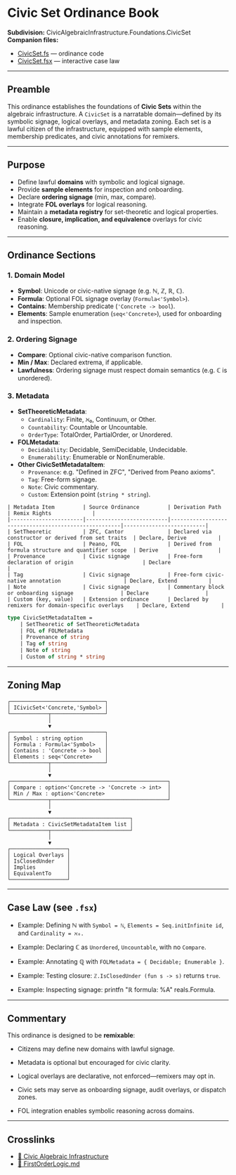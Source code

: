 # Civic Set Ordinance Book

**Subdivision:** CivicAlgebraicInfrastructure.Foundations.CivicSet  
**Companion files:**  
- [CivicSet.fs](CivicSet.fs) — ordinance code  
- [CivicSet.fsx](CivicSet.fsx) — interactive case law  

---

## Preamble  
This ordinance establishes the foundations of **Civic Sets** within the algebraic infrastructure. A `CivicSet` is a narratable domain—defined by its symbolic signage, logical overlays, and metadata zoning. Each set is a lawful citizen of the infrastructure, equipped with sample elements, membership predicates, and civic annotations for remixers.

---

## Purpose  
- Define lawful **domains** with symbolic and logical signage.  
- Provide **sample elements** for inspection and onboarding.  
- Declare **ordering signage** (min, max, compare).  
- Integrate **FOL overlays** for logical reasoning.  
- Maintain a **metadata registry** for set-theoretic and logical properties.  
- Enable **closure, implication, and equivalence** overlays for civic reasoning.

---

## Ordinance Sections

### 1. Domain Model  
- **Symbol**: Unicode or civic-native signage (e.g. ℕ, ℤ, ℝ, ℂ).  
- **Formula**: Optional FOL signage overlay (`Formula<'Symbol>`).  
- **Contains**: Membership predicate (`'Concrete -> bool`).  
- **Elements**: Sample enumeration (`seq<'Concrete>`), used for onboarding and inspection.

### 2. Ordering Signage  
- **Compare**: Optional civic-native comparison function.  
- **Min / Max**: Declared extrema, if applicable.  
- **Lawfulness**: Ordering signage must respect domain semantics (e.g. ℂ is unordered).

### 3. Metadata  
- **SetTheoreticMetadata**:
  - `Cardinality`: Finite, ℵ₀, Continuum, or Other.  
  - `Countability`: Countable or Uncountable.  
  - `OrderType`: TotalOrder, PartialOrder, or Unordered.  
- **FOLMetadata**:
  - `Decidability`: Decidable, SemiDecidable, Undecidable.  
  - `Enumerability`: Enumerable or NonEnumerable.  
- **Other CivicSetMetadataItem**:
  - `Provenance`: e.g. "Defined in ZFC", "Derived from Peano axioms".  
  - `Tag`: Free-form signage.  
  - `Note`: Civic commentary.  
  - `Custom`: Extension point (`string * string`).

```
| Metadata Item         | Source Ordinance         | Derivation Path                                      | Remix Rights             |
|-----------------------|--------------------------|------------------------------------------------------|--------------------------|
| SetTheoretic          | ZFC, Cantor              | Declared via constructor or derived from set traits  | Declare, Derive          |
| FOL                   | Peano, FOL               | Derived from formula structure and quantifier scope  | Derive                   |
| Provenance            | Civic signage            | Free-form declaration of origin                      | Declare                  |
| Tag                   | Civic signage            | Free-form civic-native annotation                    | Declare, Extend          |
| Note                  | Civic signage            | Commentary block or onboarding signage               | Declare                  |
| Custom (key, value)   | Extension ordinance      | Declared by remixers for domain-specific overlays    | Declare, Extend          |
```

```fsharp
type CivicSetMetadataItem =
    | SetTheoretic of SetTheoreticMetadata
    | FOL of FOLMetadata
    | Provenance of string
    | Tag of string
    | Note of string
    | Custom of string * string
```
---
## Zoning Map
```
┌──────────────────────────────┐
│ ICivicSet<'Concrete,'Symbol> │
└────────────┬─────────────────┘
             │
             ▼
┌──────────────────────────────┐
│ Symbol : string option       │
│ Formula : Formula<'Symbol>   │
│ Contains : 'Concrete -> bool │
│ Elements : seq<'Concrete>    │
└────────────┬─────────────────┘
             │
             ▼
┌──────────────────────────────────────────────────┐
│ Compare : option<'Concrete -> 'Concrete -> int>  │
│ Min / Max : option<'Concrete>                    │
└────────────┬─────────────────────────────────────┘
             │
             ▼
┌──────────────────────────────────────┐
│ Metadata : CivicSetMetadataItem list │
└────────────┬─────────────────────────┘
             │
             ▼
┌──────────────────┐
│ Logical Overlays │
│ IsClosedUnder    │
│ Implies          │
│ EquivalentTo     │
└──────────────────┘
```
---

## Case Law (see `.fsx`)
- Example: Defining ℕ with `Symbol = ℕ`, `Elements = Seq.initInfinite id`, and `Cardinality = ℵ₀.`

- Example: Declaring ℂ as `Unordered`, `Uncountable`, with no `Compare`.

- Example: Annotating ℚ with `FOLMetadata = { Decidable; Enumerable }`.

- Example: Testing closure: `ℤ.IsClosedUnder (fun s -> s)` returns `true`.

- Example: Inspecting signage: printfn "ℝ formula: %A" reals.Formula.
---

## Commentary
This ordinance is designed to be **remixable**:  
- Citizens may define new domains with lawful signage.

- Metadata is optional but encouraged for civic clarity.

- Logical overlays are declarative, not enforced—remixers may opt in.

- Civic sets may serve as onboarding signage, audit overlays, or dispatch zones.

- FOL integration enables symbolic reasoning across domains.

---

## Crosslinks
- [🧮 Civic Algebraic Infrastructure](../README.md)
- [📘 FirstOrderLogic.md](FirstOrderLogic.md)